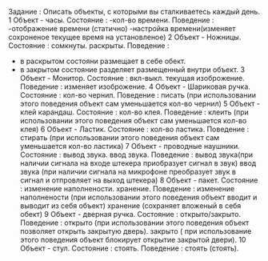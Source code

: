 Задание : Описать объекты, с которыми вы сталкиваетесь каждый день.
1
Объект - часы.
Состояние :
-кол-во времени.
Поведение :
-отображение времени (статично)
-настройка времени(изменяет сохроненое текущее время на установленое)
2
Объект - Ножницы.
Состояние :
сомкнуты.
раскрыты.
Поведение :
- в раскрытом состояни размещает в себе обект.
- в закрытом состояние разделяет размещенный внутри объект.
3
Объект - Монитор.
Состояние :
вкл-выкл.
текущая изоброжение.
Поведение :
изменяет изоброжение.
4
Объект - Шариковая ручка.
Состояние :
кол-во чернил.
Поведение :
писать (при использовании этого поведения объект сам уменьшается кол-во чернил)
5
Объект - клей карандаш.
Состояние :
кол-во клея.
Поведение :
клеить (при использовании этого поведения объект сам уменьшается кол-во клея)
6
Объект - Ластик.
Состояние :
кол-во ластика.
Поведение :
стирать (при использовании этого поведения объект сам уменьшается кол-во ластика)
7
Объект - проводные наушники.
Состояние :
вывод звука.
ввод звука.
Поведение :
вывод звука(при наличии сигнала на входе штекера приобразует сигнал в звук)
ввод звука (при наличии сигнала на микрофоне преобразует звук в сигнал и отпровляет на выход штекера)
8
Объект - пакет.
Состояние :
изменение наполнености.
хранение.
Поведение :
изменение наполнености (при использовании этого поведения объект вводит и выводит из себя объект)
хранение (сохраняет вложеный в себя обект)
9
Объект - дверная ручка.
Состояние :
открыто/закрыто.
Поведение :
открыто (при использовании этого поведения объект позволяет открыть закрытую дверь).
закрыто ( при использование этого поведения объект блокирует открытие закрытой двери).
10
Объект - стул.
Состояние :
стоять.
Поведение :
стоять (стоять).

